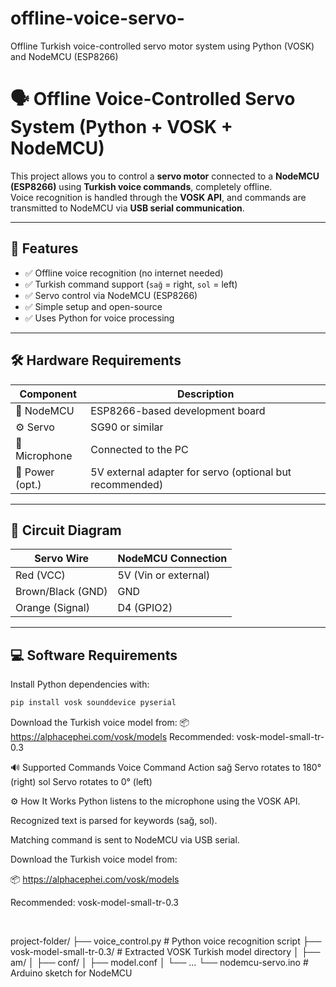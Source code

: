# offline-voice-servo-
Offline Turkish voice-controlled servo motor system using Python (VOSK) and NodeMCU (ESP8266)

# 🗣️ Offline Voice-Controlled Servo System (Python + VOSK + NodeMCU)

This project allows you to control a **servo motor** connected to a **NodeMCU (ESP8266)** using **Turkish voice commands**, completely offline.  
Voice recognition is handled through the **VOSK API**, and commands are transmitted to NodeMCU via **USB serial communication**.

---

## 🎯 Features

- ✅ Offline voice recognition (no internet needed)
- ✅ Turkish command support (`sağ` = right, `sol` = left)
- ✅ Servo control via NodeMCU (ESP8266)
- ✅ Simple setup and open-source
- ✅ Uses Python for voice processing

---

## 🛠️ Hardware Requirements

| Component     | Description                          |
|--------------|--------------------------------------|
| 🔌 NodeMCU    | ESP8266-based development board      |
| ⚙️ Servo      | SG90 or similar                      |
| 🎤 Microphone | Connected to the PC                  |
| 🔋 Power (opt.)| 5V external adapter for servo (optional but recommended) |

---

## 🔧 Circuit Diagram

| Servo Wire     | NodeMCU Connection     |
|----------------|------------------------|
| Red (VCC)      | 5V (Vin or external)   |
| Brown/Black (GND) | GND               |
| Orange (Signal) | D4 (GPIO2)            |

---

## 💻 Software Requirements

Install Python dependencies with:

```bash
pip install vosk sounddevice pyserial
```

Download the Turkish voice model from:
📦 https://alphacephei.com/vosk/models
Recommended: vosk-model-small-tr-0.3

🔊 Supported Commands
Voice Command	Action
sağ	Servo rotates to 180° (right)
sol	Servo rotates to 0° (left)

⚙️ How It Works
Python listens to the microphone using the VOSK API.

Recognized text is parsed for keywords (sağ, sol).

Matching command is sent to NodeMCU via USB serial.
<br>

Download the Turkish voice model from:

📦 https://alphacephei.com/vosk/models

Recommended: vosk-model-small-tr-0.3

<br>

project-folder/
├── voice_control.py # Python voice recognition script
├── vosk-model-small-tr-0.3/ # Extracted VOSK Turkish model directory
│ ├── am/
│ ├── conf/
│ ├── model.conf
│ └── ...
└── nodemcu-servo.ino # Arduino sketch for NodeMCU
